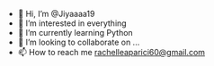 - 👋 Hi, I’m @Jiyaaaa19
- 👀 I’m interested in everything
- 🌱 I’m currently learning Python
- 💞️ I’m looking to collaborate on ...
- 📫 How to reach me rachelleaparici60@gmail.com

<!---
Jiyaaaa19/Jiyaaaa19 is a ✨ special ✨ repository because its `README.md` (this file) appears on your GitHub profile.
You can click the Preview link to take a look at your changes.
--->

